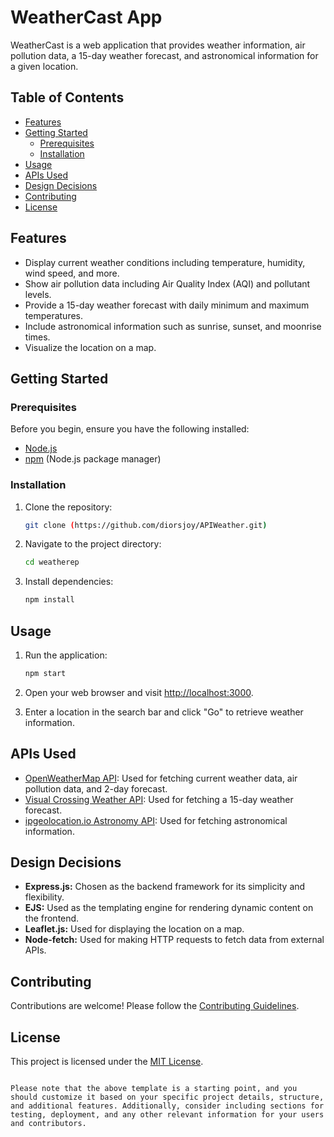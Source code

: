 # WeatherCast App

WeatherCast is a web application that provides weather information, air pollution data, a 15-day weather forecast, and astronomical information for a given location.

## Table of Contents

- [Features](#features)
- [Getting Started](#getting-started)
  - [Prerequisites](#prerequisites)
  - [Installation](#installation)
- [Usage](#usage)
- [APIs Used](#apis-used)
- [Design Decisions](#design-decisions)
- [Contributing](#contributing)
- [License](#license)

## Features

- Display current weather conditions including temperature, humidity, wind speed, and more.
- Show air pollution data including Air Quality Index (AQI) and pollutant levels.
- Provide a 15-day weather forecast with daily minimum and maximum temperatures.
- Include astronomical information such as sunrise, sunset, and moonrise times.
- Visualize the location on a map.

## Getting Started

### Prerequisites

Before you begin, ensure you have the following installed:

- [Node.js](https://nodejs.org/)
- [npm](https://www.npmjs.com/) (Node.js package manager)

### Installation

1. Clone the repository:

   ```bash
   git clone (https://github.com/diorsjoy/APIWeather.git)
   ```

2. Navigate to the project directory:

   ```bash
   cd weatherep
   ```

3. Install dependencies:

   ```bash
   npm install
   ```

## Usage

1. Run the application:

   ```bash
   npm start
   ```

2. Open your web browser and visit [http://localhost:3000](http://localhost:3000).

3. Enter a location in the search bar and click "Go" to retrieve weather information.

## APIs Used

- [OpenWeatherMap API](https://openweathermap.org/api): Used for fetching current weather data, air pollution data, and 2-day forecast.
- [Visual Crossing Weather API](https://www.visualcrossing.com/weather-api): Used for fetching a 15-day weather forecast.
- [ipgeolocation.io Astronomy API](https://ipgeolocation.io/astronomy-api.html): Used for fetching astronomical information.

## Design Decisions

- **Express.js:** Chosen as the backend framework for its simplicity and flexibility.
- **EJS:** Used as the templating engine for rendering dynamic content on the frontend.
- **Leaflet.js:** Used for displaying the location on a map.
- **Node-fetch:** Used for making HTTP requests to fetch data from external APIs.

## Contributing

Contributions are welcome! Please follow the [Contributing Guidelines](CONTRIBUTING.md).

## License

This project is licensed under the [MIT License](LICENSE).
```

Please note that the above template is a starting point, and you should customize it based on your specific project details, structure, and additional features. Additionally, consider including sections for testing, deployment, and any other relevant information for your users and contributors.
